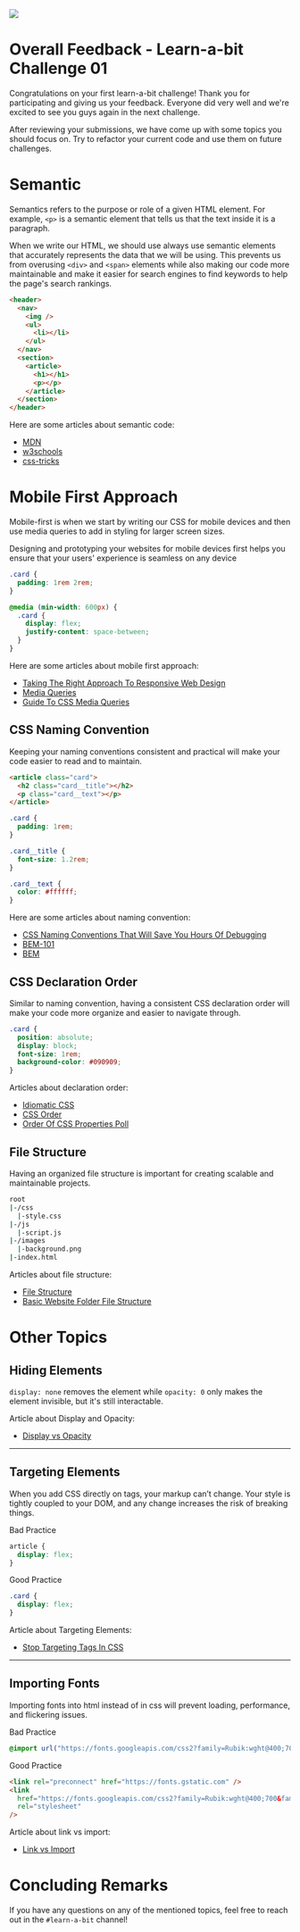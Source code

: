 <img src="./starter-files/images/learnabit-logo.png" />

# Overall Feedback - Learn-a-bit Challenge 01

Congratulations on your first learn-a-bit challenge! Thank you for participating and giving us your feedback. Everyone did very well and we're excited to see you guys again in the next challenge.

After reviewing your submissions, we have come up with some topics you should focus on. Try to refactor your current code and use them on future challenges.

# Semantic

Semantics refers to the purpose or role of a given HTML element. For example, `<p>` is a semantic element that tells us that the text inside it is a paragraph.

When we write our HTML, we should use always use semantic elements that accurately represents the data that we will be using. This prevents us from overusing `<div>` and `<span>` elements while also making our code more maintainable and make it easier for search engines to find keywords to help the page's search rankings.

```html
<header>
  <nav>
    <img />
    <ul>
      <li></li>
    </ul>
  </nav>
  <section>
    <article>
      <h1></h1>
      <p></p>
    </article>
  </section>
</header>
```

Here are some articles about semantic code:

- [MDN](https://developer.mozilla.org/en-US/docs/Glossary/semantics)
- [w3schools](https://www.w3schools.com/html/html5_semantic_elements.asp)
- [css-tricks](https://css-tricks.com/why-how-and-when-to-use-semantic-html-and-aria/)

# Mobile First Approach

Mobile-first is when we start by writing our CSS for mobile devices and then use media queries to add in styling for larger screen sizes.

Designing and prototyping your websites for mobile devices first helps you ensure that your users' experience is seamless on any device

```css
.card {
  padding: 1rem 2rem;
}

@media (min-width: 600px) {
  .card {
    display: flex;
    justify-content: space-between;
  }
}
```

Here are some articles about mobile first approach:

- [Taking The Right Approach To Responsive Web Design](https://www.freecodecamp.org/news/taking-the-right-approach-to-responsive-web-design/)
- [Media Queries](https://developer.mozilla.org/en-US/docs/Learn/CSS/CSS_layout/Media_queries)
- [Guide To CSS Media Queries](https://css-tricks.com/a-complete-guide-to-css-media-queries/)

## CSS Naming Convention

Keeping your naming conventions consistent and practical will make your code easier to read and to maintain.

```html
<article class="card">
  <h2 class="card__title"></h2>
  <p class="card__text"></p>
</article>
```

```css
.card {
  padding: 1rem;
}

.card__title {
  font-size: 1.2rem;
}

.card__text {
  color: #ffffff;
}
```

Here are some articles about naming convention:

- [CSS Naming Conventions That Will Save You Hours Of Debugging](https://www.freecodecamp.org/news/css-naming-conventions-that-will-save-you-hours-of-debugging-35cea737d849/)
- [BEM-101](http://getbem.com/naming/)
- [BEM](http://getbem.com/naming/)

## CSS Declaration Order

Similar to naming convention, having a consistent CSS declaration order will make your code more organize and easier to navigate through.

```css
.card {
  position: absolute;
  display: block;
  font-size: 1rem;
  background-color: #090909;
}
```

Articles about declaration order:

- [Idiomatic CSS](https://github.com/necolas/idiomatic-css)
- [CSS Order](https://gist.github.com/awkale/ad46e2ade70e833fa178)
- [Order Of CSS Properties Poll](https://css-tricks.com/poll-results-how-do-you-order-your-css-properties/)

## File Structure

Having an organized file structure is important for creating scalable and maintainable projects.

```bash
root
|-/css
  |-style.css
|-/js
  |-script.js
|-/images
  |-background.png
|-index.html
```

Articles about file structure:

- [File Structure](https://htmlandcssguidebook.com/html/file-structure.html)
- [Basic Website Folder File Structure](https://openlab.bmcc.cuny.edu/mmp-240-fall-19-stein/2019/09/05/basic-website-folder-file-structure/)

# Other Topics

## Hiding Elements

`display: none` removes the element while `opacity: 0` only makes the element invisible, but it's still interactable.

Article about Display and Opacity:

- [Display vs Opacity](https://magnusbenoni.com/difference-between-display-visibility-opacity/)

---

## Targeting Elements

When you add CSS directly on tags, your markup can’t change. Your style is tightly coupled to your DOM, and any change increases the risk of breaking things.

Bad Practice

```css
article {
  display: flex;
}
```

Good Practice

```css
.card {
  display: flex;
}
```

Article about Targeting Elements:

- [Stop Targeting Tags In CSS](https://frontstuff.io/you-need-to-stop-targeting-tags-in-css)

---

## Importing Fonts

Importing fonts into html instead of in css will prevent loading, performance, and flickering issues.

Bad Practice

```css
@import url("https://fonts.googleapis.com/css2?family=Rubik:wght@400;700&family=Viga&display=swap");
```

Good Practice

```html
<link rel="preconnect" href="https://fonts.gstatic.com" />
<link
  href="https://fonts.googleapis.com/css2?family=Rubik:wght@400;700&family=Viga&display=swap"
  rel="stylesheet"
/>
```

Article about link vs import:

- [Link vs Import](https://stackoverflow.com/questions/12316501/including-google-web-fonts-link-or-import/12380004#12380004)

# Concluding Remarks

If you have any questions on any of the mentioned topics, feel free to reach out in the `#learn-a-bit` channel!
